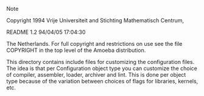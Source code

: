> [!NOTE]
> Copyright 1994 Vrije Universiteit and Stichting Mathematisch Centrum,
>	
>	README	1.2	94/04/05 17:04:30
>
> The Netherlands.
> For full copyright and restrictions on use see the file COPYRIGHT in the
> top level of the Amoeba distribution.

This directory contains include files for customizing the configuration
files.  The idea is that per Configuration object type you can customize
the choice of compiler, assembler, loader, archiver and lint.
This is done per object type because of the variation between choices of
flags for libraries, kernels, etc.
